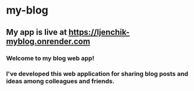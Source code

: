 # my-blog

## My app is live at <a href="https://ljenchik-myblog.onrender.com">https://ljenchik-myblog.onrender.com</a>


### Welcome to my blog web app!
### I've developed this web application for sharing blog posts and ideas among colleagues and friends. 

